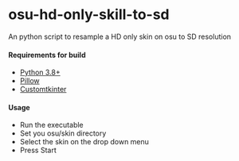 # osu-hd-only-skill-to-sd
An python script to resample a HD only skin on osu to SD resolution

#### Requirements for build
- [Python 3.8+](https://www.python.org/downloads/)
- [Pillow](https://pillow.readthedocs.io/en/stable/)
- [Customtkinter](https://github.com/TomSchimansky/CustomTkinter)

#### Usage
- Run the executable
- Set you osu/skin directory
- Select the skin on the drop down menu
- Press Start
